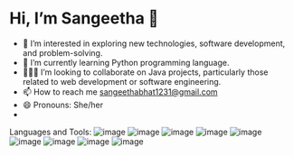   # Hi, I’m Sangeetha 👋
- 👀 I’m interested in exploring new technologies, software development, and problem-solving.
- 🌱 I’m currently learning Python programming language.
- 🧑‍🤝‍🧑 I’m looking to collaborate on Java projects, particularly those related to web development or software engineering.
- 📫 How to reach me sangeethabhat1231@gmail.com
- 😄 Pronouns: She/her
- 
Languages and Tools:
![image](https://github.com/sangeethagithubs/sangeethagithubs/assets/137398167/48384eab-d653-4d4b-9be4-e4623ec065b6)
![image](https://github.com/sangeethagithubs/sangeethagithubs/assets/137398167/8539480e-77ba-4858-a9c3-ba0e2062751a)
![image](https://github.com/sangeethagithubs/sangeethagithubs/assets/137398167/8b85f3b5-7f56-42ac-9fb6-786b1e41f4ec)
![image](https://github.com/sangeethagithubs/sangeethagithubs/assets/137398167/65cadba4-0e59-4d54-baa0-7ba872e53949)
![image](https://github.com/sangeethagithubs/sangeethagithubs/assets/137398167/80f4511a-46c3-4daf-bca5-91c32b84389d)
![image](https://github.com/sangeethagithubs/sangeethagithubs/assets/137398167/09949621-a6b3-4304-b145-14ee34b50b56)
![image](https://github.com/sangeethagithubs/sangeethagithubs/assets/137398167/dcfaff5e-3c33-479c-b3c6-7f2b1536f143)
![image](https://github.com/sangeethagithubs/sangeethagithubs/assets/137398167/01fc1c10-c22e-4352-9d1d-62317509483f)
![image](https://github.com/sangeethagithubs/sangeethagithubs/assets/137398167/c583d874-3217-4991-b141-159e6c73147a)


  


